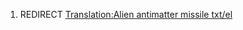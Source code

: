 1.  REDIRECT [Translation:Alien antimatter missile
    txt/el](Translation:Alien_antimatter_missile_txt/el "wikilink")